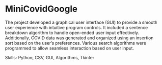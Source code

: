 # MiniCovidGoogle

The project developed a graphical user interface (GUI) to provide a smooth user experience with intuitive program controls. It included a sentence breakdown algorithm to handle open-ended user input effectively. Additionally, COVID data was generated and organized using an insertion sort based on the user’s preferences. Various search algorithms were programmed to allow seamless interaction based on user input.

Skills: Python, CSV, GUI, Algorithms, Tkinter
